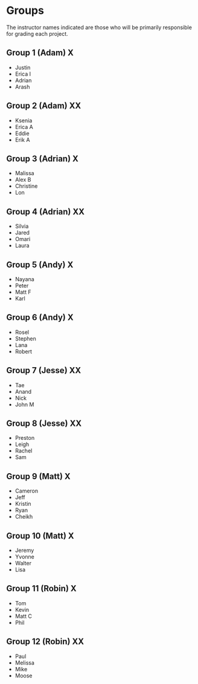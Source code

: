 # Groups

The instructor names indicated are those who will be primarily responsible for grading each project.

## Group 1 (Adam) X

- Justin
- Erica I
- Adrian
- Arash

## Group 2 (Adam) XX

- Ksenia
- Erica A
- Eddie
- Erik A

## Group 3 (Adrian) X

- Malissa
- Alex B
- Christine
- Lon

## Group 4 (Adrian) XX

- Silvia
- Jared
- Omari
- Laura

## Group 5 (Andy) X

- Nayana
- Peter
- Matt F
- Karl

## Group 6 (Andy) X

- Rosel
- Stephen
- Lana
- Robert

## Group 7 (Jesse) XX

- Tae
- Anand
- Nick
- John M

## Group 8 (Jesse) XX

- Preston
- Leigh
- Rachel
- Sam

## Group 9 (Matt) X

- Cameron
- Jeff
- Kristin
- Ryan
- Cheikh

## Group 10 (Matt) X

- Jeremy
- Yvonne
- Walter 
- Lisa

## Group 11 (Robin) X

- Tom
- Kevin
- Matt C
- Phil

## Group 12 (Robin) XX

- Paul
- Melissa
- Mike 
- Moose
